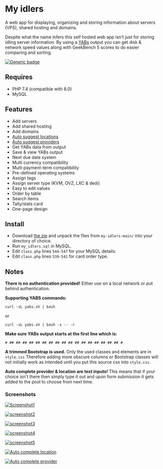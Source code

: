 # My idlers

A web app for displaying, organizing and storing information about servers (VPS), shared hosting and domains.

Despite what the name infers this self hosted web app isn't just for storing idling server information. 
By using a [YABs](https://github.com/masonr/yet-another-bench-script) output you can get disk & network speed values along with GeekBench 5 scores to do easier comparing and sorting.

[![Generic badge](https://img.shields.io/badge/version-1.0-blue.svg)](https://shields.io/)

## Requires

* PHP 7.4 (compatible with 8.0)
* MySQL

## Features
* Add servers
* Add shared hosting
* Add domains
* [Auto suggest locations](https://cdn.write.corbpie.com/wp-content/uploads/2021/01/my-idlers-self-hosted-server-domain-information-auto-location.gif)
* [Auto suggest providers](https://cdn.write.corbpie.com/wp-content/uploads/2021/01/my-idlers-self-hosted-server-domain-information-auto-provider.gif)
* Get YABs data from output
* Save & view YABs output
* Next due date system
* Multi currency compatibility
* Multi payment-term compatibility
* Pre-defined operating systems
* Assign tags
* Assign server type (KVM, OVZ, LXC & dedi)
* Easy to edit values
* Order by table
* Search items
* Tally/stats card
* One-page design

## Install

* Download [the zip](https://github.com/cp6/my-idlers/archive/main.zip) and unpack the files from ```my-idlers-main/``` into your directory of choice.
* Run `my_idlers.sql` in MySQL.
* Edit ```class.php``` lines ```544-547``` for your MySQL details.
* Edit ```class.php``` lines ```539-541``` for card order type.


## Notes

**There is no authentication provided!**
 Either use on a local network or put behind authentication.
 
 **Supporting YABS commands:**
 
 ```curl -sL yabs.sh | bash```
 
or

```curl -sL yabs.sh | bash -s -- -r```

**Make sure YABs output starts at the first line which is:** 

```# ## ## ## ## ## ## ## ## ## ## ## ## ## ## ## ## ## #```

 
 **A trimmed Bootstrap is used.** Only the used classes and elements are in ```style.css``` 
 Therefore adding more obscure columns or Bootstrap classes will not initially work as intended until you put this source css into ```style.css```.  

**Auto complete provider & location are text inputs!** This means that if your choice isn't there then simply type it out
 and upon form submission it gets added to the pool to choose from next time.

### Screenshots

[![Screenshot1](https://cdn.write.corbpie.com/wp-content/uploads/2021/01/my-idlers-self-hosted-server-domain-information-data.jpg)]()


[![screenshot2](https://cdn.write.corbpie.com/wp-content/uploads/2021/01/my-idlers-self-hosted-server-domain-information-data-MORE.jpg)]()


[![screenshot3](https://cdn.write.corbpie.com/wp-content/uploads/2021/01/my-idlers-self-hosted-server-domain-information-data-EDIT.jpg)]()


[![screenshot4](https://cdn.write.corbpie.com/wp-content/uploads/2021/01/my-idlers-self-hosted-server-domain-information-order-table.png)]()


[![screenshot5](https://cdn.write.corbpie.com/wp-content/uploads/2021/01/my-idlers-self-hosted-server-domain-information-tally-card.png)]()


[![Auto complete location](https://cdn.write.corbpie.com/wp-content/uploads/2021/01/my-idlers-self-hosted-server-domain-information-auto-location.gif)]()


[![Auto complete provider](https://cdn.write.corbpie.com/wp-content/uploads/2021/01/my-idlers-self-hosted-server-domain-information-auto-provider.gif)]()

